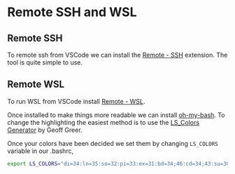 # Remote SSH and WSL

## Remote SSH

To remote ssh from VSCode we can install the [Remote - SSH](https://marketplace.visualstudio.com/items?itemName=ms-vscode-remote.remote-ssh) extension. The tool is quite simple to use.

## Remote WSL

To run WSL from VSCode install [Remote - WSL](https://marketplace.visualstudio.com/items?itemName=ms-vscode-remote.remote-wsl).

Once installed to make things more readable we can install [oh-my-bash](https://github.com/ohmybash/oh-my-bash). To change the highlighting the easiest method is to use the [LS_Colors Generator](https://geoff.greer.fm/lscolors/) by Geoff Greer.

Once your colors have been decided we set them by changing `LS_COLORS` variable in our .bashrc,

```bash
export LS_COLORS="di=34:ln=35:so=32:pi=33:ex=31:bd=34;46:cd=34;43:su=30;41:sg=30;46:tw=1;32;1:ow=33
```
